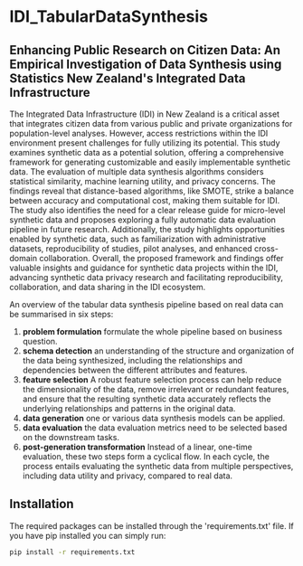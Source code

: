 # IDI_TabularDataSynthesis

## Enhancing Public Research on Citizen Data: An Empirical Investigation of Data Synthesis using Statistics New Zealand's Integrated Data Infrastructure

The Integrated Data Infrastructure (IDI) in New Zealand is a critical asset that integrates citizen data from various public and private organizations for population-level analyses. However, access restrictions within the IDI environment present challenges for fully utilizing its potential. This study examines synthetic data as a potential solution, offering a comprehensive framework for generating customizable and easily implementable synthetic data. The evaluation of multiple data synthesis algorithms considers statistical similarity, machine learning utility, and privacy concerns. The findings reveal that distance-based algorithms, like SMOTE, strike a balance between accuracy and computational cost, making them suitable for IDI. The study also identifies the need for a clear release guide for micro-level synthetic data and proposes exploring a fully automatic data evaluation pipeline in future research. Additionally, the study highlights opportunities enabled by synthetic data, such as familiarization with administrative datasets, reproducibility of studies, pilot analyses, and enhanced cross-domain collaboration. Overall, the proposed framework and findings offer valuable insights and guidance for synthetic data projects within the IDI, advancing synthetic data privacy research and facilitating reproducibility, collaboration, and data sharing in the IDI ecosystem.


An overview of the tabular data synthesis pipeline based on real data can be summarised in six steps:

1. **problem formulation** formulate the whole pipeline based on business question.
2. **schema detection** an understanding of the structure and organization of the data being synthesized, including the relationships and dependencies between the different attributes and features.
3. **feature selection**  A robust feature selection process can help reduce the dimensionality of the data, remove irrelevant or redundant features, and ensure that the resulting synthetic data accurately reflects the underlying relationships and patterns in the original data.
4. **data generation** one or various data synthesis models can be applied.
5. **data evaluation** the data evaluation metrics need to be selected based on the downstream tasks.
6. **post-generation transformation**  Instead of a linear, one-time evaluation, these two steps form a cyclical flow. In each cycle, the process entails evaluating the synthetic data from multiple perspectives, including data utility and privacy, compared to real data.



## Installation

The required packages can be installed through the 'requirements.txt' file. If you have pip installed you can simply run:

```bash
pip install -r requirements.txt
```
